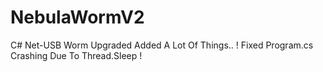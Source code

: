 # NebulaWormV2
C# Net-USB Worm Upgraded
Added A Lot Of Things..
! Fixed Program.cs Crashing Due To Thread.Sleep ! 
